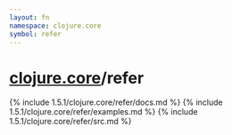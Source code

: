 ```yaml
---
layout: fn
namespace: clojure.core
symbol: refer
---
```


# [clojure.core](../)/refer

{% include 1.5.1/clojure.core/refer/docs.md %}
{% include 1.5.1/clojure.core/refer/examples.md %}
{% include 1.5.1/clojure.core/refer/src.md %}

